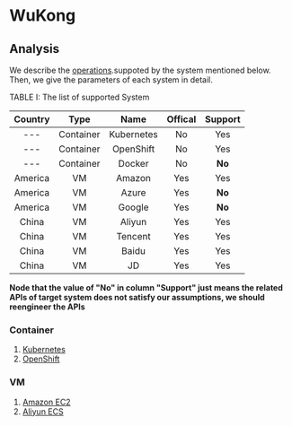 # WuKong

##  Analysis

We describe the [operations](docs/Operations.md).suppoted by the system mentioned below.
Then, we give the parameters of each system in detail.


TABLE I: The list of supported System

|  Country  |   Type    |   Name    |  Offical  |  Support  |
| :-------: | :-------: | :-------: | :-------: | :-------: |
|  ---      | Container | Kubernetes|    No     |    Yes    |
|  ---      | Container | OpenShift |    No     |    Yes    |
|  ---      | Container |   Docker  |    No     |  **No**   |
|  America  |     VM    |   Amazon  |    Yes    |    Yes    |
|  America  |     VM    |   Azure   |    Yes    |  **No**   |
|  America  |     VM    |   Google  |    Yes    |  **No**   |
|  China    |     VM    |   Aliyun  |    Yes    |    Yes    |
|  China    |     VM    |   Tencent |    Yes    |    Yes    |
|  China    |     VM    |   Baidu   |    Yes    |    Yes    |
|  China    |     VM    |   JD      |    Yes    |    Yes    |


**Node that the value of "No" in column "Support" just means the related APIs
of target system does not satisfy our assumptions, we should reengineer the APIs**


### Container

1. [Kubernetes](docs/Kubernetes-Analysis.md)
2. [OpenShift](docs/OpenShift-Analysis.md)


### VM
1. [Amazon EC2](docs/AmazonEc2-Analysis.md)
2. [Aliyun ECS](docs/AliyunECS-Analysis.md)
